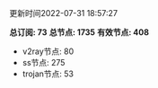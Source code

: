 更新时间2022-07-31 18:57:27

**总订阅: 73**
**总节点: 1735**
**有效节点: 408**
- v2ray节点: 80
- ss节点: 275
- trojan节点: 53
